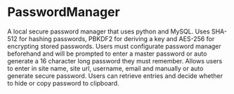 # PasswordManager
A local secure password manager that uses python and MySQL. Uses SHA-512 for hashing passwords, PBKDF2 for deriving a key and AES-256 for encrypting stored passwords.
Users must configurate password manager beforehand and will be prompted to enter a master password or auto generate a 16 character long password they must remember.
Allows users to enter in site name, site url, username, email and manually or auto generate secure password.
Users can retrieve entries and decide whether to hide or copy password to clipboard.
